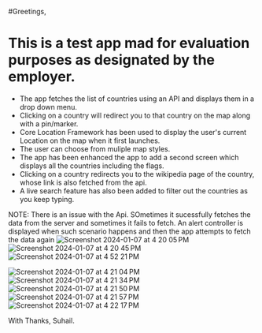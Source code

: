 #Greetings,
# This is a test app mad for evaluation purposes as designated by the employer.

* The app fetches the list of countries using an API and displays them in a drop down menu.
* Clicking on a country will redirect you to that country on the map along with a pin/marker.
* Core Location Framework has been used to display the user's current Location on the map when it first launches.
* The user can choose from muliple map styles.
* The app has been enhanced the app to add a second screen which displays all the countries including the flags.
* Clicking on a country redirects you to the wikipedia page of the country, whose link is also fetched from the api.
* A live search feature has also been added to filter out the countries as you keep typing.
  
NOTE: There is an issue with the Api. SOmetimes it sucessfully fetches the data from the server and sometimes it fails to fetch.
An alert controller is displayed when such scenario happens and then the app attempts to fetch the data again
  ![Screenshot 2024-01-07 at 4 20 05 PM](https://github.com/suhailajaz/Countries-Listing-By-Suhail/assets/113661825/106f785c-365a-401c-8b6b-a082c02a1995)
![Screenshot 2024-01-07 at 4 20 45 PM](https://github.com/suhailajaz/Countries-Listing-By-Suhail/assets/113661825/90c32955-3355-4c78-ad92-225fbc5c54b5)
![Screenshot 2024-01-07 at 4 52 21 PM](https://github.com/suhailajaz/Countries-Listing-By-Suhail/assets/113661825/35c985bb-f1e9-4a8d-b72a-6b6a392ed1ca)

![Screenshot 2024-01-07 at 4 21 04 PM](https://github.com/suhailajaz/Countries-Listing-By-Suhail/assets/113661825/091ff26f-de45-482f-a767-8523dbfb2672)
![Screenshot 2024-01-07 at 4 21 34 PM](https://github.com/suhailajaz/Countries-Listing-By-Suhail/assets/113661825/a3c5e613-e306-4012-a04a-2ec3cc3b42eb)
![Screenshot 2024-01-07 at 4 21 50 PM](https://github.com/suhailajaz/Countries-Listing-By-Suhail/assets/113661825/ebe07191-a562-4bac-972d-6d6f7b987716)
![Screenshot 2024-01-07 at 4 21 57 PM](https://github.com/suhailajaz/Countries-Listing-By-Suhail/assets/113661825/9ee10e90-adfa-4d5e-a81c-953fa6de74ec)
![Screenshot 2024-01-07 at 4 22 17 PM](https://github.com/suhailajaz/Countries-Listing-By-Suhail/assets/113661825/cc959585-29db-4ecc-bb83-db1bf9c81bb5)

With Thanks,
Suhail.
